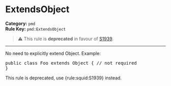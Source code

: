 
# ExtendsObject
**Category:** `pmd`<br/>
**Rule Key:** `pmd:ExtendsObject`<br/>
> :warning: This rule is **deprecated** in favour of [S1939](https://rules.sonarsource.com/java/RSPEC-1939).

-----

No need to explicitly extend Object. Example:
<pre>
public class Foo extends Object { // not required
}
</pre>

<p>
  This rule is deprecated, use {rule:squid:S1939} instead.
</p>

